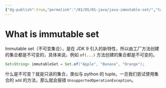 ```yaml
---
{"dg-publish":true,"permalink":"/01/05/01-java/java-immutable-set/","tags":["personal/blog","java/collection","java/jdk9"]}
---
```


# What is immutable set
Immutable set（不可变集合），是在 JDK 9 引入的新特性，所以由工厂方法创建的集合都是不可变的，具体来说，例如 `of(...)` 方法创建的集合都是不可变的。
```java
Set<String> immutableSet = Set.of("Apple", "Banana", "Orange");
```

什么是不可变？就是只读的集合，类似与 python 的 tuple。一旦我们尝试使用集合的 `add` 的方法，那么就会报错 `UnsupportedOperationException`。